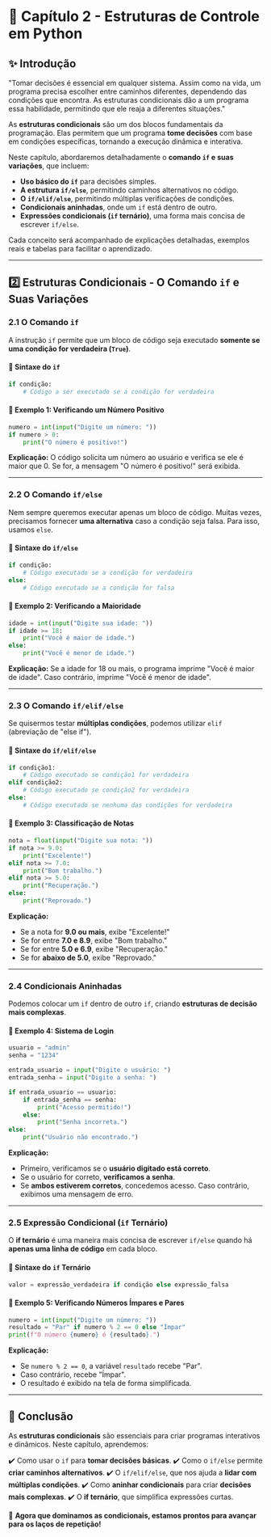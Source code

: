 # 📖 Capítulo 2 - Estruturas de Controle em Python

## ✨ Introdução

"Tomar decisões é essencial em qualquer sistema. Assim como na vida, um programa precisa escolher entre caminhos diferentes, dependendo das condições que encontra. As estruturas condicionais dão a um programa essa habilidade, permitindo que ele reaja a diferentes situações."

As **estruturas condicionais** são um dos blocos fundamentais da programação. Elas permitem que um programa **tome decisões** com base em condições específicas, tornando a execução dinâmica e interativa.

Neste capítulo, abordaremos detalhadamente o **comando `if` e suas variações**, que incluem:

- **Uso básico do `if`** para decisões simples.
- **A estrutura `if/else`**, permitindo caminhos alternativos no código.
- **O `if/elif/else`**, permitindo múltiplas verificações de condições.
- **Condicionais aninhadas**, onde um `if` está dentro de outro.
- **Expressões condicionais (`if` ternário)**, uma forma mais concisa de escrever `if/else`.

Cada conceito será acompanhado de explicações detalhadas, exemplos reais e tabelas para facilitar o aprendizado.

------

## 2️⃣ Estruturas Condicionais - O Comando `if` e Suas Variações

### 2.1 O Comando `if`

A instrução `if` permite que um bloco de código seja executado **somente se uma condição for verdadeira (`True`)**.

#### 📝 Sintaxe do `if`

```python
if condição:
    # Código a ser executado se a condição for verdadeira
```

#### 🔹 Exemplo 1: Verificando um Número Positivo

```python
numero = int(input("Digite um número: "))
if numero > 0:
    print("O número é positivo!")
```

**Explicação:** O código solicita um número ao usuário e verifica se ele é maior que 0. Se for, a mensagem "O número é positivo!" será exibida.

------

### 2.2 O Comando `if/else`

Nem sempre queremos executar apenas um bloco de código. Muitas vezes, precisamos fornecer **uma alternativa** caso a condição seja falsa. Para isso, usamos `else`.

#### 📝 Sintaxe do `if/else`

```python
if condição:
    # Código executado se a condição for verdadeira
else:
    # Código executado se a condição for falsa
```

#### 🔹 Exemplo 2: Verificando a Maioridade

```python
idade = int(input("Digite sua idade: "))
if idade >= 18:
    print("Você é maior de idade.")
else:
    print("Você é menor de idade.")
```

**Explicação:** Se a idade for 18 ou mais, o programa imprime "Você é maior de idade". Caso contrário, imprime "Você é menor de idade".

------

### 2.3 O Comando `if/elif/else`

Se quisermos testar **múltiplas condições**, podemos utilizar `elif` (abreviação de "else if").

#### 📝 Sintaxe do `if/elif/else`

```python
if condição1:
    # Código executado se condição1 for verdadeira
elif condição2:
    # Código executado se condição2 for verdadeira
else:
    # Código executado se nenhuma das condições for verdadeira
```

#### 🔹 Exemplo 3: Classificação de Notas

```python
nota = float(input("Digite sua nota: "))
if nota >= 9.0:
    print("Excelente!")
elif nota >= 7.0:
    print("Bom trabalho.")
elif nota >= 5.0:
    print("Recuperação.")
else:
    print("Reprovado.")
```

**Explicação:**

- Se a nota for **9.0 ou mais**, exibe "Excelente!"
- Se for entre **7.0 e 8.9**, exibe "Bom trabalho."
- Se for entre **5.0 e 6.9**, exibe "Recuperação."
- Se for **abaixo de 5.0**, exibe "Reprovado."

------

### 2.4 Condicionais Aninhadas

Podemos colocar um `if` dentro de outro `if`, criando **estruturas de decisão mais complexas**.

#### 🔹 Exemplo 4: Sistema de Login

```python
usuario = "admin"
senha = "1234"

entrada_usuario = input("Digite o usuário: ")
entrada_senha = input("Digite a senha: ")

if entrada_usuario == usuario:
    if entrada_senha == senha:
        print("Acesso permitido!")
    else:
        print("Senha incorreta.")
else:
    print("Usuário não encontrado.")
```

**Explicação:**

- Primeiro, verificamos se o **usuário digitado está correto**.
- Se o usuário for correto, **verificamos a senha**.
- Se **ambos estiverem corretos**, concedemos acesso. Caso contrário, exibimos uma mensagem de erro.

------

### 2.5 Expressão Condicional (`if` Ternário)

O **if ternário** é uma maneira mais concisa de escrever `if/else` quando há **apenas uma linha de código** em cada bloco.

#### 📝 Sintaxe do `if` Ternário

```python
valor = expressão_verdadeira if condição else expressão_falsa
```

#### 🔹 Exemplo 5: Verificando Números Ímpares e Pares

```python
numero = int(input("Digite um número: "))
resultado = "Par" if numero % 2 == 0 else "Ímpar"
print(f"O número {numero} é {resultado}.")
```

**Explicação:**

- Se `numero % 2 == 0`, a variável `resultado` recebe "Par".
- Caso contrário, recebe "Ímpar".
- O resultado é exibido na tela de forma simplificada.

------

## 📌 Conclusão

As **estruturas condicionais** são essenciais para criar programas interativos e dinâmicos. Neste capítulo, aprendemos:

✔️ Como usar o `if` para **tomar decisões básicas**.
✔️ Como o `if/else` permite **criar caminhos alternativos**.
✔️ O `if/elif/else`, que nos ajuda a **lidar com múltiplas condições**.
✔️ Como **aninhar condicionais** para criar **decisões mais complexas**.
✔️ O **if ternário**, que simplifica expressões curtas.

🚀 **Agora que dominamos as condicionais, estamos prontos para avançar para os laços de repetição!**